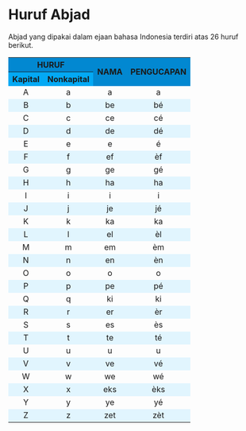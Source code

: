 # Huruf Abjad

Abjad yang dipakai dalam ejaan bahasa Indonesia terdiri atas 26 huruf berikut.

<table>
  <tr>
    <th colspan="2" style="text-align:center;font-weight:700; background:#0288D1;">HURUF</th>
    <th rowspan="2" style="text-align:center;vertical-align:middle;font-weight:700;background:#0288D1;">NAMA</th>
    <th rowspan="2" style="text-align:center;vertical-align:middle;font-weight:700;background:#0288D1;">PENGUCAPAN</th>
  </tr>
  <tr>
    <th style="font-weight:700;background:#03A9F4;">Kapital</th>
    <th style="font-weight:700;background:#03A9F4;">Nonkapital</th>
  </tr>
  <tr>
    <td style="text-align: center">A</td>
    <td style="text-align: center">a</td>
    <td style="text-align: center">a</td>
    <td style="text-align: center">a</td>
  </tr>
  <tr style="background:#E1F5FE">
    <td style="text-align: center">B</td>
    <td style="text-align: center">b</td>
    <td style="text-align: center">be</td>
    <td style="text-align: center">bé</td>
  </tr>
  <tr>
    <td style="text-align: center">C</td>
    <td style="text-align: center">c</td>
    <td style="text-align: center">ce</td>
    <td style="text-align: center">cé</td>
  </tr>
  <tr style="background:#E1F5FE">
    <td style="text-align: center">D</td>
    <td style="text-align: center">d</td>
    <td style="text-align: center">de</td>
    <td style="text-align: center">dé</td>
  </tr>
  <tr>
    <td style="text-align: center">E</td>
    <td style="text-align: center">e</td>
    <td style="text-align: center">e</td>
    <td style="text-align: center">é</td>
  </tr>
  <tr style="background:#E1F5FE">
    <td style="text-align: center">F</td>
    <td style="text-align: center">f</td>
    <td style="text-align: center">ef</td>
    <td style="text-align: center">èf</td>
  </tr>
  <tr>
    <td style="text-align: center">G</td>
    <td style="text-align: center">g</td>
    <td style="text-align: center">ge</td>
    <td style="text-align: center">gé</td>
  </tr>
  <tr style="background:#E1F5FE">
    <td style="text-align: center">H</td>
    <td style="text-align: center">h</td>
    <td style="text-align: center">ha</td>
    <td style="text-align: center">ha</td>
  </tr>
  <tr>
    <td style="text-align: center">I</td>
    <td style="text-align: center">i</td>
    <td style="text-align: center">i</td>
    <td style="text-align: center">i</td>
  </tr>
  <tr style="background:#E1F5FE">
    <td style="text-align: center">J</td>
    <td style="text-align: center">j</td>
    <td style="text-align: center">je</td>
    <td style="text-align: center">jé</td>
  </tr>
  <tr>
    <td style="text-align: center">K</td>
    <td style="text-align: center">k</td>
    <td style="text-align: center">ka</td>
    <td style="text-align: center">ka</td>
  </tr>
  <tr style="background:#E1F5FE">
    <td style="text-align: center">L</td>
    <td style="text-align: center">l</td>
    <td style="text-align: center">el</td>
    <td style="text-align: center">èl</td>
  </tr>
  <tr>
    <td style="text-align: center">M</td>
    <td style="text-align: center">m</td>
    <td style="text-align: center">em</td>
    <td style="text-align: center">èm</td>
  </tr>
  <tr style="background:#E1F5FE">
    <td style="text-align: center">N</td>
    <td style="text-align: center">n</td>
    <td style="text-align: center">en</td>
    <td style="text-align: center">èn</td>
  </tr>
  <tr>
    <td style="text-align: center">O</td>
    <td style="text-align: center">o</td>
    <td style="text-align: center">o</td>
    <td style="text-align: center">o</td>
  </tr>
  <tr style="background:#E1F5FE">
    <td style="text-align: center">P</td>
    <td style="text-align: center">p</td>
    <td style="text-align: center">pe</td>
    <td style="text-align: center">pé</td>
  </tr>
  <tr>
    <td style="text-align: center">Q</td>
    <td style="text-align: center">q</td>
    <td style="text-align: center">ki</td>
    <td style="text-align: center">ki</td>
  </tr>
  <tr style="background:#E1F5FE">
    <td style="text-align: center">R</td>
    <td style="text-align: center">r</td>
    <td style="text-align: center">er</td>
    <td style="text-align: center">èr</td>
  </tr>
  <tr>
    <td style="text-align: center">S</td>
    <td style="text-align: center">s</td>
    <td style="text-align: center">es</td>
    <td style="text-align: center">ès</td>
  </tr>
  <tr style="background:#E1F5FE">
    <td style="text-align: center">T</td>
    <td style="text-align: center">t</td>
    <td style="text-align: center">te</td>
    <td style="text-align: center">té</td>
  </tr>
  <tr>
    <td style="text-align: center">U</td>
    <td style="text-align: center">u</td>
    <td style="text-align: center">u</td>
    <td style="text-align: center">u</td>
  </tr>
  <tr style="background:#E1F5FE">
    <td style="text-align: center">V</td>
    <td style="text-align: center">v</td>
    <td style="text-align: center">ve</td>
    <td style="text-align: center">vé</td>
  </tr>
  <tr>
    <td style="text-align: center">W</td>
    <td style="text-align: center">w</td>
    <td style="text-align: center">we</td>
    <td style="text-align: center">wé</td>
  </tr>
  <tr style="background:#E1F5FE">
    <td style="text-align: center">X</td>
    <td style="text-align: center">x</td>
    <td style="text-align: center">eks</td>
    <td style="text-align: center">èks</td>
  </tr>
  <tr>
    <td style="text-align: center">Y</td>
    <td style="text-align: center">y</td>
    <td style="text-align: center">ye</td>
    <td style="text-align: center">yé</td>
  </tr>
  <tr style="background:#E1F5FE">
    <td style="text-align: center">Z</td>
    <td style="text-align: center">z</td>
    <td style="text-align: center">zet</td>
    <td style="text-align: center">zèt</td>
  </tr>
</table>

